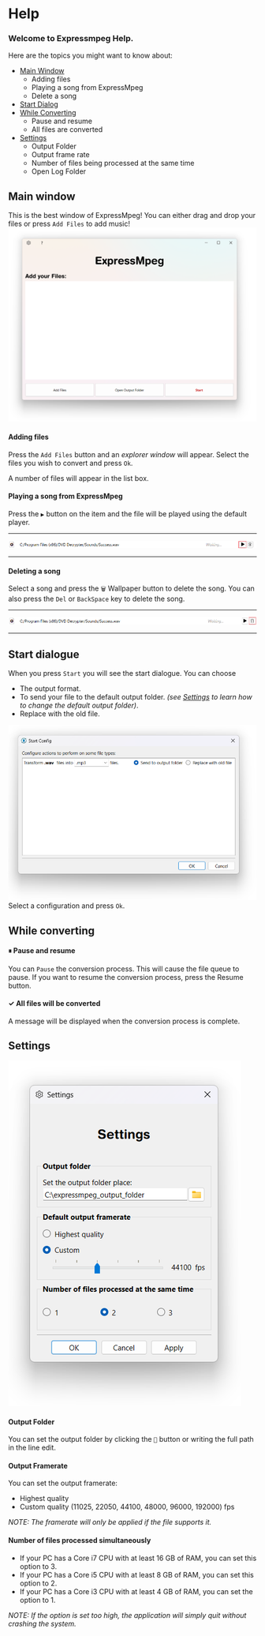 # Help

### Welcome to Expressmpeg Help.

Here are the topics you might want to know about:

- [Main Window](#main-window)
    - Adding files
    - Playing a song from ExpressMpeg
    - Delete a song
- [Start Dialog](#start-dialog)
- [While Converting](#while-converting)
  - Pause and resume
  - All files are converted
- [Settings](#Settings)
  - Output Folder
  - Output frame rate
  - Number of files being processed at the same time
  - Open Log Folder


## Main window
This is the best window of ExpressMpeg! You can either drag and drop your files or press `Add Files` to add music!
![MainWindow](./main-window.png)

#### Adding files
Press the `Add Files` button and an *explorer window* will appear. Select the files you wish to convert and press `Ok`.

A number of files will appear in the list box.

#### Playing a song from ExpressMpeg
Press the `▶` button on the item and the file will be played using the default player.
_______________________________
![play item](./play-item.png)
________________________________

#### Deleting a song
Select a song and press the `🗑` Wallpaper button to delete the song.
You can also press the `Del` or `BackSpace` key to delete the song.
_________________________________
![delete item](./delete-item.png)
_________________________________

## Start dialogue
When you press `Start` you will see the start dialogue.
You can choose
- The output format.
- To send your file to the default output folder. *(see [Settings](#settings-dialogue) to learn how to change the default output folder)*.
- Replace with the old file.

![Start Dialog](./start-dialog.png)
Select a configuration and press `Ok`.

## While converting

#### ⏸ Pause and resume
You can `Pause` the conversion process. This will cause the file queue to pause.
If you want to resume the conversion process, press the Resume button.

#### ✓ All files will be converted

A message will be displayed when the conversion process is complete.

## Settings

![Settings](./settings.png)

#### Output Folder

You can set the output folder by clicking the `📂` button or writing the full path in the line edit.

#### Output Framerate

You can set the output framerate:

- Highest quality
- Custom quality (11025, 22050, 44100, 48000, 96000, 192000) fps

*NOTE: The framerate will only be applied if the file supports it.*

#### Number of files processed simultaneously

- If your PC has a Core i7 CPU with at least 16 GB of RAM, you can set this option to 3.
- If your PC has a Core i5 CPU with at least 8 GB of RAM, you can set this option to 2.
- If your PC has a Core i3 CPU with at least 4 GB of RAM, you can set the option to 1.

*NOTE: If the option is set too high, the application will simply quit without crashing the system.*

